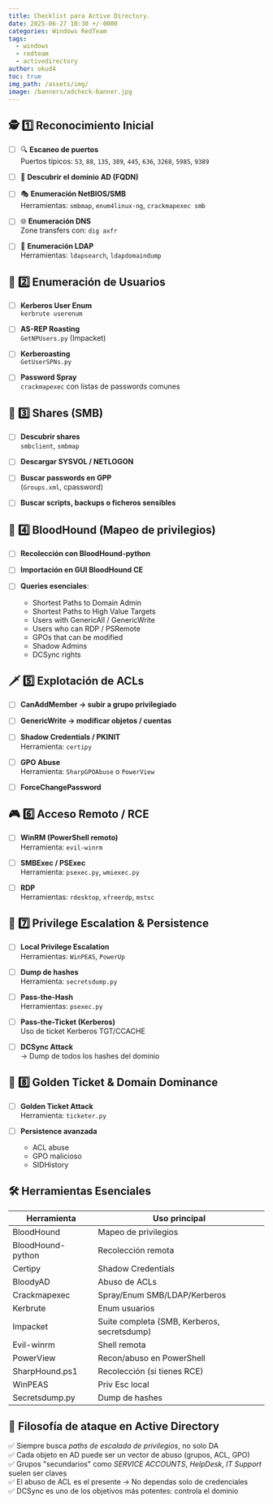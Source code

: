 ```yaml
---
title: Checklist para Active Directory.
date: 2025-06-27 10:30 +/-0000
categories: Windows RedTeam
tags:
  - windows
  - redteam
  - activedirectory
author: okud4
toc: true
img_path: /assets/img/
image: /banners/adcheck-banner.jpg
---
```



## 🕵️ 1️⃣ Reconocimiento Inicial

- [ ] 🔍 **Escaneo de puertos**  
  Puertos típicos: `53`, `88`, `135`, `389`, `445`, `636`, `3268`, `5985`, `9389`

- [ ] 📛 **Descubrir el dominio AD (FQDN)**

- [ ] 🎭 **Enumeración NetBIOS/SMB**  
  Herramientas: `smbmap`, `enum4linux-ng`, `crackmapexec smb`

- [ ] 🌐 **Enumeración DNS**  
  Zone transfers con: `dig axfr`

- [ ] 📂 **Enumeración LDAP**  
  Herramientas: `ldapsearch`, `ldapdomaindump`

## 👤 2️⃣ Enumeración de Usuarios

- [ ] **Kerberos User Enum**  
  `kerbrute userenum`

- [ ] **AS-REP Roasting**  
  `GetNPUsers.py` (Impacket)

- [ ] **Kerberoasting**  
  `GetUserSPNs.py`

- [ ] **Password Spray**  
  `crackmapexec` con listas de passwords comunes

## 📁 3️⃣ Shares (SMB)

- [ ] **Descubrir shares**  
  `smbclient`, `smbmap`

- [ ] **Descargar SYSVOL / NETLOGON**

- [ ] **Buscar passwords en GPP**  
  (`Groups.xml`, cpassword)

- [ ] **Buscar scripts, backups o ficheros sensibles**

## 🩻 4️⃣ BloodHound (Mapeo de privilegios)

- [ ] **Recolección con BloodHound-python**

- [ ] **Importación en GUI BloodHound CE**

- [ ] **Queries esenciales**:
  - Shortest Paths to Domain Admin
  - Shortest Paths to High Value Targets
  - Users with GenericAll / GenericWrite
  - Users who can RDP / PSRemote
  - GPOs that can be modified
  - Shadow Admins
  - DCSync rights

## 🗡️ 5️⃣ Explotación de ACLs

- [ ] **CanAddMember → subir a grupo privilegiado**

- [ ] **GenericWrite → modificar objetos / cuentas**

- [ ] **Shadow Credentials / PKINIT**  
  Herramienta: `certipy`

- [ ] **GPO Abuse**  
  Herramienta: `SharpGPOAbuse` o `PowerView`

- [ ] **ForceChangePassword**

## 🎮 6️⃣ Acceso Remoto / RCE

- [ ] **WinRM (PowerShell remoto)**  
  Herramienta: `evil-winrm`

- [ ] **SMBExec / PSExec**  
  Herramienta: `psexec.py`, `wmiexec.py`

- [ ] **RDP**  
  Herramientas: `rdesktop`, `xfreerdp`, `mstsc`

## 🚀 7️⃣ Privilege Escalation & Persistence

- [ ] **Local Privilege Escalation**  
  Herramientas: `WinPEAS`, `PowerUp`

- [ ] **Dump de hashes**  
  Herramienta: `secretsdump.py`

- [ ] **Pass-the-Hash**  
  Herramientas: `psexec.py`

- [ ] **Pass-the-Ticket (Kerberos)**  
  Uso de ticket Kerberos TGT/CCACHE

- [ ] **DCSync Attack**  
  → Dump de todos los hashes del dominio

## 🏅 8️⃣ Golden Ticket & Domain Dominance

- [ ] **Golden Ticket Attack**  
  Herramienta: `ticketer.py`

- [ ] **Persistence avanzada**  
  - ACL abuse  
  - GPO malicioso  
  - SIDHistory

## 🛠️ Herramientas Esenciales

| Herramienta          | Uso principal |
|----------------------|----------------|
| BloodHound           | Mapeo de privilegios |
| BloodHound-python    | Recolección remota |
| Certipy              | Shadow Credentials |
| BloodyAD             | Abuso de ACLs |
| Crackmapexec         | Spray/Enum SMB/LDAP/Kerberos |
| Kerbrute             | Enum usuarios |
| Impacket             | Suite completa (SMB, Kerberos, secretsdump) |
| Evil-winrm           | Shell remota |
| PowerView            | Recon/abuso en PowerShell |
| SharpHound.ps1       | Recolección (si tienes RCE) |
| WinPEAS              | Priv Esc local |
| Secretsdump.py       | Dump de hashes |

## 🧠 Filosofía de ataque en Active Directory

✅ Siempre busca *paths de escalada de privilegios*, no solo DA  
✅ Cada objeto en AD puede ser un vector de abuso (grupos, ACL, GPO)  
✅ Grupos "secundarios" como *SERVICE ACCOUNTS*, *HelpDesk*, *IT Support* suelen ser claves  
✅ El abuso de ACL es el presente → No dependas solo de credenciales  
✅ DCSync es uno de los objetivos más potentes: controla el dominio
